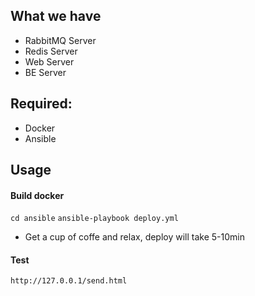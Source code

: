 What we have
------------
- RabbitMQ Server
- Redis Server
- Web Server
- BE Server

Required:
------
- Docker
- Ansible

Usage
------

#### Build docker
`cd ansible`
`ansible-playbook deploy.yml`
 - Get a cup of coffe and relax, deploy will take 5-10min

#### Test
`http://127.0.0.1/send.html`

